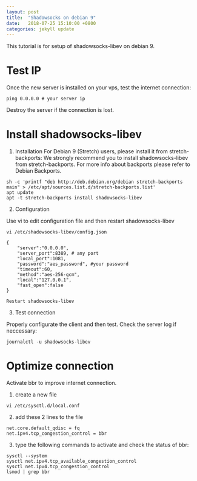 ```yaml
---
layout: post
title:  "Shadowsocks on debian 9"
date:   2018-07-25 15:10:00 +0800
categories: jekyll update
---
```


This tutorial is for setup of shadowsocks-libev on debian 9.

# Test IP
Once the new server is installed on your vps, test the internet connection:

`ping 0.0.0.0 # your server ip`

Destroy the server if the connection is lost.

#  Install shadowsocks-libev
1. Installation
For Debian 9 (Stretch) users, please install it from stretch-backports: We strongly recommend you to install shadowsocks-libev from stretch-backports. For more info about backports please refer to Debian Backports.
```
sh -c 'printf "deb http://deb.debian.org/debian stretch-backports main" > /etc/apt/sources.list.d/stretch-backports.list' 
apt update 
apt -t stretch-backports install shadowsocks-libev
```

2. Configuration

Use vi to edit configuration file and then restart shadowsocks-libev
```
vi /etc/shadowsocks-libev/config.json

{
    "server":"0.0.0.0",
    "server_port":8389, # any port
    "local_port":1081, 
    "password":"aes_password", #your password
    "timeout":60,
    "method":"aes-256-gcm",
    "local":"127.0.0.1",
    "fast_open":false
}

Restart shadowsocks-libev
```

3. Test connection

Properly configurate the client and then test.
Check the server log if neccessary:

`journalctl -u shadowsocks-libev`

# Optimize connection

Activate bbr to improve internet connection.

1. create a new file

`vi /etc/sysctl.d/local.conf`


2. add these 2 lines to the file
​
```
net.core.default_qdisc = fq
net.ipv4.tcp_congestion_control = bbr
```

3. type the following commands to activate and check the status of bbr:
```
​sysctl --system
sysctl net.ipv4.tcp_available_congestion_control
sysctl net.ipv4.tcp_congestion_control
lsmod | grep bbr
```